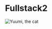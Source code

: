 # Fullstack2


![Yuumi, the cat](https://i.pinimg.com/originals/6a/4c/b2/6a4cb2560f9c404d804e63f405d1e66f.jpg)
